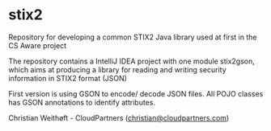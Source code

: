 # stix2
Repository for developing a common STIX2 Java library used at first in the CS Aware project 

The repository contains a IntelliJ IDEA project with one module stix2gson, which aims at producing a library for reading and 
writing security information in STIX2 format (JSON)

First version is using GSON to encode/ decode JSON files. All POJO classes has GSON annotations to identify attributes.

Christian Weithøft - CloudPartners (christian@cloudpartners.com)
